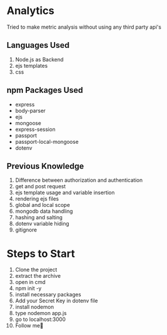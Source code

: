 # Analytics
 Tried to make metric analysis without using any third party api's
 
 ## Languages Used
 1. Node.js as Backend
 2. ejs templates
 3. css
 
 ## npm Packages Used
 
 * express 
 * body-parser
 * ejs
 * mongoose
 * express-session
 * passport
 * passport-local-mongoose
 * dotenv

## Previous Knowledge
1. Difference between authorization and authentication
2. get and post request
3. ejs template usage and variable insertion
4. rendering ejs files
5. global and local scope
6. mongodb data handling
7. hashing and salting
8. dotenv variable hiding
9. gitignore

# Steps to Start
1. Clone the project
2. extract the archive 
3. open in cmd
4. npm init -y
5. install necessary packages
6. Add your Secret Key in dotenv file
7. install nodemon 
8. type nodemon app.js
9. go to localhost:3000
10. Follow me🤣
